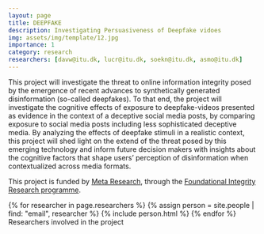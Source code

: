 ```yaml
---
layout: page
title: DEEPFAKE
description: Investigating Persuasiveness of Deepfake vidoes
img: assets/img/template/12.jpg
importance: 1
category: research
researchers: [davw@itu.dk, lucr@itu.dk, soekn@itu.dk, asmo@itu.dk]
---
```


This project will investigate the threat to online information integrity posed by the emergence of recent advances to synthetically generated disinformation (so-called deepfakes). To that end, the project will investigate the cognitive effects of exposure to deepfake-videos presented as evidence in the context of a deceptive social media posts, by comparing exposure to social media posts including less sophisticated deceptive media. By analyzing the effects of deepfake stimuli in a realistic context, this project will shed light on the extend of the threat posed by this emerging technology and inform future decision makers with insights about the cognitive factors that shape users’ perception of disinformation when contextualized across media formats.

This project is funded by [Meta Research](https://research.facebook.com/), through the [Foundational Integrity Research programme](https://research.facebook.com/research-awards/2022-foundational-integrity-research-request-for-proposals/#award-recipients).

<div class="row">
    {% for researcher in page.researchers %}
        {% assign person = site.people | find: "email", researcher %}
        {% include person.html %}
    {% endfor %}
</div>
<div class="caption">
    Researchers involved in the project
</div>


